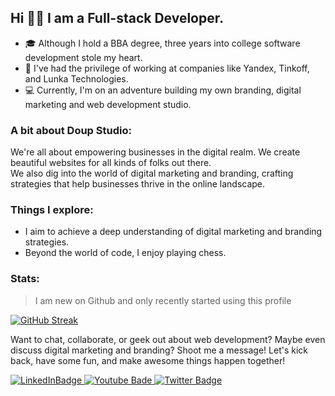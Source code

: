 ## Hi 👋🏻 I am a Full-stack Developer.
- 🎓 Although I hold a BBA degree, three years into college software development stole my heart.
- 💼 I've had the privilege of working at companies like Yandex, Tinkoff, and Lunka Technologies.
- 💻 Currently, I'm on an adventure building my own branding, digital marketing and web development studio.

### A bit about Doup Studio:
We're all about empowering businesses in the digital realm. We create beautiful websites for all kinds of folks out there. <br>
We also dig into the world of digital marketing and branding, crafting strategies that help businesses thrive in the online landscape.

### Things I explore:
- I aim to achieve a deep understanding of digital marketing and branding strategies.
- Beyond the world of code, I enjoy playing chess.

### Stats:
> I am new on Github and only recently started using this profile

[![GitHub Streak](https://streak-stats.demolab.com/?user=itschmidty)](https://git.io/streak-stats)

Want to chat, collaborate, or geek out about web development? Maybe even discuss digital marketing and branding? Shoot me a message! Let's kick back, have some fun, and make awesome things happen together!
<div id="badges">
  <a href="https://www.linkedin.com/in/itschmidty/">
    <img src="https://img.shields.io/badge/LinkedIn-blue?style=for-the-badge&logo=linkedin&logoColor=white" alt="LinkedInBadge"/>
  </a>
  <a href="https://www.youtube.com/@itschmidty">
    <img src="https://img.shields.io/badge/YouTube-red?style=for-the-badge&logo=youtube&logoColor=white" alt="Youtube Bade"/>
  </a>
  <a href="https://twitter.com/itschmidty">
    <img src="https://img.shields.io/badge/Twitter-blue?style=for-the-badge&logo=twitter&logoColor=white" alt="Twitter Badge"/>
  </a>
</div>

<!--
**itschmidty/itschmidty** is a ✨ _special_ ✨ repository because its `README.md` (this file) appears on your GitHub profile.

Here are some ideas to get you started:

- 🔭 I’m currently working on ...
- 🌱 I’m currently learning ...
- 👯 I’m looking to collaborate on ...
- 🤔 I’m looking for help with ...
- 💬 Ask me about ...
- 📫 How to reach me: ...
- 😄 Pronouns: ...
- ⚡ Fun fact: ...
-->
